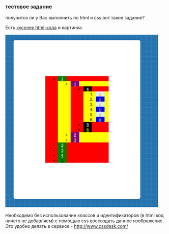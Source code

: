 ### тестовое задание

получится ли у Вас выполнить по html и css вот такое задание?

Есть [кусочек html-кода](html-code.html) и картинка.

<img width="480" height="540" alt="" src="css-desk.png">

Необходимо без использование классов и идентификаторов (в html код ничего не добавляем) с помощью css воссоздать данное изображение.
Это удобно делать в сервисе - http://www.cssdesk.com/
